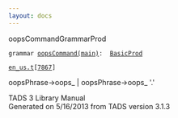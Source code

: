 ```yaml
---
layout: docs
---
```

<span class="title">oopsCommand</span><span class="type">GrammarProd</span>

`grammar `<span class="classExtLink">[`oopsCommand(main)`](../object/oopsCommand(main).html)</span>` :   `[`BasicProd`](../object/BasicProd.html)

[`en_us.t`](../file/en_us.t.html)`[`[`7867`](../source/en_us.t.html#7867)`]`

<div class="gramrule">

oopsPhrase-\>oops\_ \| oopsPhrase-\>oops\_ '.'

</div>

<div class="ftr">

TADS 3 Library Manual  
Generated on 5/16/2013 from TADS version 3.1.3

</div>
